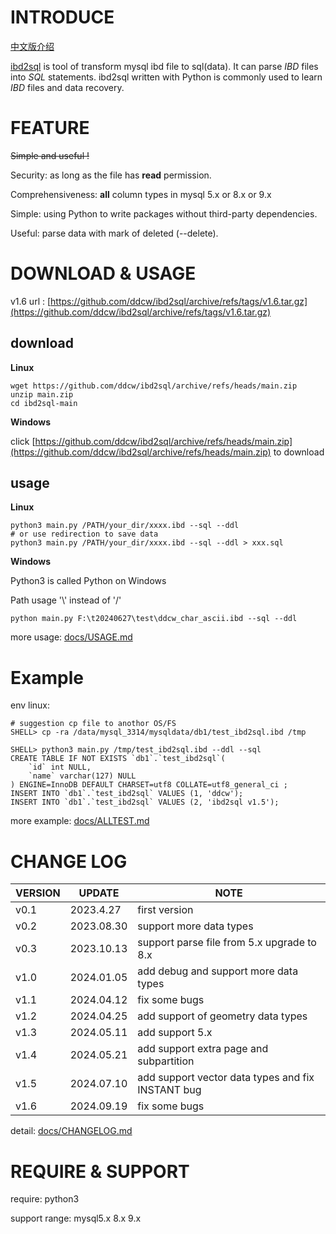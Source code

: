# INTRODUCE

[中文版介绍](https://github.com/ddcw/ibd2sql/blob/main/README_zh.md)

[ibd2sql](https://github.com/ddcw/ibd2sql) is tool of transform mysql ibd file to sql(data). It can parse *IBD* files into *SQL* statements. ibd2sql written with Python is commonly used to learn *IBD* files and data recovery.



# FEATURE

~~Simple and useful !~~

Security: as long as the file has **read** permission.

Comprehensiveness: **all** column types in mysql 5.x or 8.x or 9.x

Simple: using Python to write packages without third-party dependencies.

Useful: parse data with mark of deleted (--delete).





# DOWNLOAD & USAGE

v1.6 url : [https://github.com/ddcw/ibd2sql/archive/refs/tags/v1.6.tar.gz](https://github.com/ddcw/ibd2sql/archive/refs/tags/v1.6.tar.gz)



## download

**Linux**

```shell
wget https://github.com/ddcw/ibd2sql/archive/refs/heads/main.zip
unzip main.zip
cd ibd2sql-main
```

**Windows**

click [https://github.com/ddcw/ibd2sql/archive/refs/heads/main.zip](https://github.com/ddcw/ibd2sql/archive/refs/heads/main.zip) to download



## usage

**Linux**

```shell
python3 main.py /PATH/your_dir/xxxx.ibd --sql --ddl
# or use redirection to save data
python3 main.py /PATH/your_dir/xxxx.ibd --sql --ddl > xxx.sql
```

**Windows**

Python3 is called Python on Windows

Path usage '\\' instead of '/'

```shell
python main.py F:\t20240627\test\ddcw_char_ascii.ibd --sql --ddl
```

more usage:  [docs/USAGE.md](https://github.com/ddcw/ibd2sql/blob/main/docs/USAGE.md)



# Example

env linux:

```shell
# suggestion cp file to anothor OS/FS
SHELL> cp -ra /data/mysql_3314/mysqldata/db1/test_ibd2sql.ibd /tmp

SHELL> python3 main.py /tmp/test_ibd2sql.ibd --ddl --sql
CREATE TABLE IF NOT EXISTS `db1`.`test_ibd2sql`(
    `id` int NULL,
    `name` varchar(127) NULL
) ENGINE=InnoDB DEFAULT CHARSET=utf8 COLLATE=utf8_general_ci ;
INSERT INTO `db1`.`test_ibd2sql` VALUES (1, 'ddcw');
INSERT INTO `db1`.`test_ibd2sql` VALUES (2, 'ibd2sql v1.5');

```

more example: [docs/ALLTEST.md](https://github.com/ddcw/ibd2sql/blob/main/docs/ALLTEST.md)



# CHANGE LOG

| VERSION | UPDATE     | NOTE                                     |
| ------- | ---------- | ---------------------------------------- |
| v0.1    | 2023.4.27  | first version                            |
| v0.2    | 2023.08.30 | support more data types                  |
| v0.3    | 2023.10.13 | support parse file from 5.x upgrade to 8.x |
| v1.0    | 2024.01.05 | add debug and support more data types    |
| v1.1    | 2024.04.12 | fix some bugs                            |
| v1.2    | 2024.04.25 | add support of geometry data types       |
| v1.3    | 2024.05.11 | add support 5.x                          |
| v1.4    | 2024.05.21 | add support extra page and subpartition  |
| v1.5    | 2024.07.10 | add support vector data types and fix INSTANT bug |
| v1.6    | 2024.09.19 | fix some bugs |

detail: [docs/CHANGELOG.md](https://github.com/ddcw/ibd2sql/blob/main/docs/CHANGELOG.md)



# REQUIRE & SUPPORT

require: python3

support range: mysql5.x 8.x 9.x
